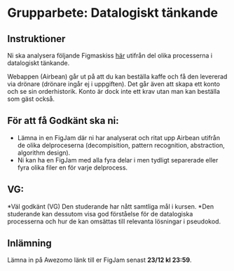 # Grupparbete: Datalogiskt tänkande

## Instruktioner

Ni ska analysera följande Figmaskiss [här](https://www.figma.com/file/ONcO3UQRPBLQsZc3FkysMt/AirBean-v.1.1---Vue?node-id=0%3A1) utifrån del olika processerna i datalogiskt tänkande.

Webappen (Airbean) går ut på att du kan beställa kaffe och få den levererad via drönare (drönare ingår ej i uppgiften). Det går även att skapa ett konto och se sin orderhistorik. Konto är dock inte ett krav utan man kan beställa som gäst också.

## För att få Godkänt ska ni:

* Lämna in en FigJam där ni har analyserat och ritat upp Airbean utifrån de olika delproceserna (decompisition, pattern recognition, abstraction, algorithm design).
* Ni kan ha en FigJam med alla fyra delar i men tydligt separerade eller fyra olika filer en för varje delprocess.

## VG:

*Väl godkänt (VG) Den studerande har nått samtliga mål i kursen. 
*Den studerande kan dessutom visa god förståelse för de datalogiska processerna och hur de kan omsättas till relevanta lösningar i pseudokod.

## Inlämning
Lämna in på Awezomo länk till er FigJam senast **23/12 kl 23:59**.
